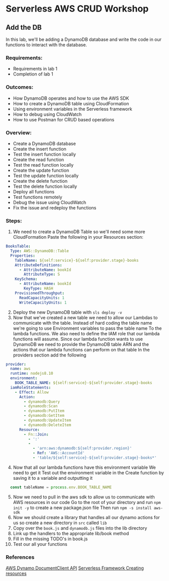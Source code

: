 # Serverless AWS CRUD Workshop
## Add the DB

In this lab, we'll be adding a DynamoDB database and write the code in our functions to interact with the database.

### Requirements:
- Requirements in lab 1
- Completion of lab 1


### Outcomes:
- How DynamoDB operates and how to use the AWS SDK
- How to create a DynamoDB table using CloudFormation
- Using environment variables in the Serverless framework
- How to debug using CloudWatch
- How to use Postman for CRUD based operations

### Overview:
- Create a DynamoDB database
- Create the insert function
- Test the insert function locally
- Create the read function
- Test the read function locally
- Create the update function
- Test the update function locally
- Create the delete function
- Test the delete function locally
- Deploy all functions
- Test functions remotely
- Debug the issue using CloudWatch
- Fix the issue and redeploy the functions

### Steps:
1. We need to create a DynamoDB Table so we'll need some more CloudFormation
Paste the following in your Resources section:
```yaml
BooksTable:
  Type: AWS::DynamoDB::Table
  Properties:
    TableName: ${self:service}-${self:provider.stage}-books
    AttributeDefinitions:
      - AttributeName: bookId
        AttributeType: S
    KeySchema:
      - AttributeName: bookId
        KeyType: HASH
    ProvisionedThroughput:
      ReadCapacityUnits: 1
      WriteCapacityUnits: 1
```

2. Deploy the new DynamoDB table with `sls deploy -v`
3. Now that we've created a new table we need to allow our Lambdas to communicate with the table.
   Instead of hard coding the table name we're going to use Environment variables to pass the table name
   To the lambda functions.
   We also need to define the IAM role that our lambda functions will assume. Since our lambda function wants to use DynamoDB
   we need to provide the DynamoDB table ARN and the actions that our lambda functions can perform on that table
  In the providers section add the following
```yaml
provider:
  name: aws
  runtime: nodejs8.10
  environment:
    BOOK_TABLE_NAME: ${self:service}-${self:provider.stage}-books
  iamRoleStatements:
    - Effect: Allow
      Action:
        - dynamodb:Query
        - dynamodb:Scan
        - dynamodb:PutItem
        - dynamodb:GetItem
        - dynamodb:UpdateItem
        - dynamodb:DeleteItem
      Resource:
        - Fn::Join:
          - ':'
          -
            - 'arn:aws:dynamodb:${self:provider.region}'
            - Ref: 'AWS::AccountId'
            - 'table/${self:service}-${self:provider.stage}-books*'
```
4. Now that all our lambda functions have this environment variable
   We need to get it
   Test out the environment variable in the Create function by saving it to a variable and outputting it
```javascript
  const tableName = process.env.BOOK_TABLE_NAME
```
5. Now we need to pull in the aws sdk to allow us to communicate with AWS resources in our code
   Go to the root of your directory and run `npm init -y` to create a new package.json file
   Then run `npm -s install aws-sdk`
6. Now we should create a library that handles all our dynamo actions for us so create a new directory in `src` called `lib`
7. Copy over the `book.js` and `dynamodb.js` files into the lib directory
8. Link up the handlers to the appropriate lib/book method
9.  Fill in the missing TODO's in book.js
10. Test our all your functions

### References
[AWS Dynamo DocumentClient API](https://docs.aws.amazon.com/AWSJavaScriptSDK/latest/AWS/DynamoDB/DocumentClient.html)
[Serverless Framework Creating resources](https://serverless.com/framework/docs/providers/aws/guide/resources/)